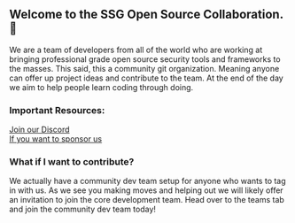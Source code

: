 ## Welcome to the SSG Open Source Collaboration. 👋  
We are a team of developers from all of the world who are working at bringing professional grade open source security tools and frameworks to the masses. 
This said, this a community git organization. Meaning anyone can offer up project ideas and contribute to the team. At the end of the day we aim to help people learn coding through doing.

### Important Resources:
[Join our Discord](https://discord.gg/zRqrtb2yZB)  
[If you want to sponsor us](https://github.com/sponsors/SSGOrg)

### What if I want to contribute?
We actually have a community dev team setup for anyone who wants to tag in with us. As we see you making moves and helping out we will likely offer an invitation to join the core development team. Head over to the teams tab and join the community dev team today!
